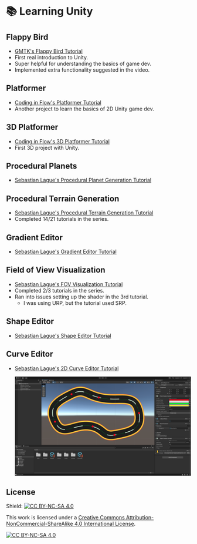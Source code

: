 # 📚 Learning Unity

## Flappy Bird

- [GMTK's Flappy Bird Tutorial](https://www.youtube.com/watch?v=XtQMytORBmM)
- First real introduction to Unity.
- Super helpful for understanding the basics of game dev.
- Implemented extra functionality suggested in the video.

## Platformer

- [Coding in Flow's Platformer Tutorial](https://www.youtube.com/watch?v=Ii-scMenaOQ)
- Another project to learn the basics of 2D Unity game dev.

## 3D Platformer

- [Coding in Flow's 3D Platformer Tutorial](https://www.youtube.com/watch?v=n0GQL5JgJcY)
- First 3D project with Unity.

## Procedural Planets

- [Sebastian Lague's Procedural Planet Generation Tutorial](https://www.youtube.com/watch?v=QN39W020LqU)

## Procedural Terrain Generation

- [Sebastian Lague's Procedural Terrain Generation Tutorial](https://www.youtube.com/watch?v=wbpMiKiSKm8)
- Completed 14/21 tutorials in the series.

## Gradient Editor

- [Sebastian Lague's Gradient Editor Tutorial](https://www.youtube.com/watch?v=8_ZAlEoAQiA)

## Field of View Visualization

- [Sebastian Lague's FOV Visualization Tutorial](https://www.youtube.com/watch?v=rQG9aUWarwE)
- Completed 2/3 tutorials in the series.
- Ran into issues setting up the shader in the 3rd tutorial.
  - I was using URP, but the tutorial used SRP.

## Shape Editor

- [Sebastian Lague's Shape Editor Tutorial](https://www.youtube.com/watch?v=bPO7_JNWNmI)

## Curve Editor

- [Sebastian Lague's 2D Curve Editor Tutorial](https://www.youtube.com/watch?v=RF04Fi9OCPc)

  <img src="/_demos/09-curve-editor-01.png">

## License

Shield: [![CC BY-NC-SA 4.0][cc-by-nc-sa-shield]][cc-by-nc-sa]

This work is licensed under a
[Creative Commons Attribution-NonCommercial-ShareAlike 4.0 International License][cc-by-nc-sa].

[![CC BY-NC-SA 4.0][cc-by-nc-sa-image]][cc-by-nc-sa]

[cc-by-nc-sa]: http://creativecommons.org/licenses/by-nc-sa/4.0/
[cc-by-nc-sa-image]: https://licensebuttons.net/l/by-nc-sa/4.0/88x31.png
[cc-by-nc-sa-shield]: https://img.shields.io/badge/License-CC%20BY--NC--SA%204.0-lightgrey.svg
